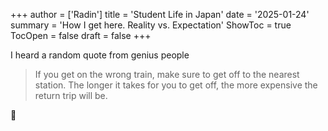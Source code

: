 +++
author = ['Radin']
title = 'Student Life in Japan'
date = '2025-01-24'
summary = 'How I get here. Reality vs. Expectation'
ShowToc = true
TocOpen = false
draft = false
+++

I heard a random quote from genius people

> If you get on the wrong train,
> make sure to get off to the nearest station.
> The longer it takes for you to get off,
> the more expensive the return trip will be.

🫡
